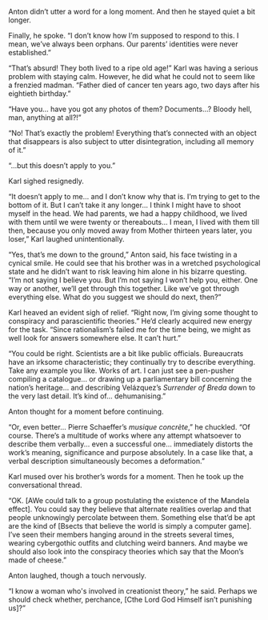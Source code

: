 
Anton didn’t utter a word for a long moment. And then he stayed quiet a bit longer.

Finally, he spoke. “I don’t know how I’m supposed to respond to this. I mean, we’ve always been orphans. Our parents’ identities were never established.”

“That’s absurd\! They both lived to a ripe old age\!” Karl was having a serious problem with staying calm. However, he did what he could not to seem like a frenzied madman. “Father died of cancer ten years ago, two days after his eightieth birthday.”

“Have you... have you got any photos of them? Documents...? Bloody hell, man, anything at all?\!”

“No\! That’s exactly the problem\! Everything that’s connected with an object that disappears is also subject to utter disintegration, including all memory of it.”

“...but this doesn’t apply to you.”

Karl sighed resignedly.

“It doesn’t apply to me... and I don’t know why that is. I’m trying to get to the bottom of it. But I can’t take it any longer... I think I might have to shoot myself in the head. We had parents, we had a happy childhood, we lived with them until we were twenty or thereabouts... I mean, I lived with them till then, because you only moved away from Mother thirteen years later, you loser,” Karl laughed unintentionally.

“Yes, that’s me down to the ground,” Anton said, his face twisting in a cynical smile. He could see that his brother was in a wretched psychological state and he didn’t want to risk leaving him alone in his bizarre questing. “I’m not saying I believe you. But I’m not saying I won’t help you, either. One way or another, we’ll get through this together. Like we’ve got through everything else. What do you suggest we should do next, then?”

Karl heaved an evident sigh of relief. “Right now, I’m giving some thought to conspiracy and parascientific theories.” He’d clearly acquired new energy for the task. “Since rationalism’s failed me for the time being, we might as well look for answers somewhere else. It can’t hurt.”

“You could be right. Scientists are a bit like public officials. Bureaucrats have an irksome characteristic; they continually try to describe everything. Take any example you like. Works of art. I can just see a pen-pusher compiling a catalogue... or drawing up a parliamentary bill concerning the nation’s heritage... and describing Velázquez’s *Surrender of Breda* down to the very last detail. It’s kind of... dehumanising.” 

Anton thought for a moment before continuing. 

“Or, even better... Pierre Schaeffer’s *musique concrète*,” he chuckled. “Of course. There’s a multitude of works where any attempt whatsoever to describe them verbally... even a successful one... immediately distorts the work’s meaning, significance and purpose absolutely. In a case like that, a verbal description simultaneously becomes a deformation.”

Karl mused over his brother’s words for a moment. Then he took up the conversational thread.

“OK. \[AWe could talk to a group postulating the existence of the Mandela effect\]. You could say they believe that alternate realities overlap and that people unknowingly percolate between them. Something else that’d be apt are the kind of \[Bsects that believe the world is simply a computer game\]. I’ve seen their members hanging around in the streets several times, wearing cybergothic outfits and clutching weird banners. And maybe we should also look into the conspiracy theories which say that the Moon’s made of cheese.”

Anton laughed, though a touch nervously.

“I know a woman who's involved in creationist theory,” he said. Perhaps we should check whether, perchance, \[Cthe Lord God Himself isn’t punishing us\]?”


